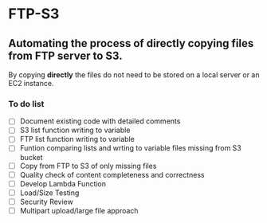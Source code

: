 # FTP-S3

## Automating the process of **directly** copying files from FTP server to S3.

By copying **directly** the files do not need to be stored on a local server or an EC2 instance.




### To do list

- [ ] Document existing code with detailed comments
- [ ] S3 list function writing to variable
- [ ] FTP list function writing to variable
- [ ] Funtion comparing lists and wrting to variable files missing from S3 bucket
- [ ] Copy from FTP to S3 of only missing files
- [ ] Quality check of content completeness and correctness
- [ ] Develop Lambda Function
- [ ] Load/Size Testing
- [ ] Security Review
- [ ] Multipart upload/large file approach
